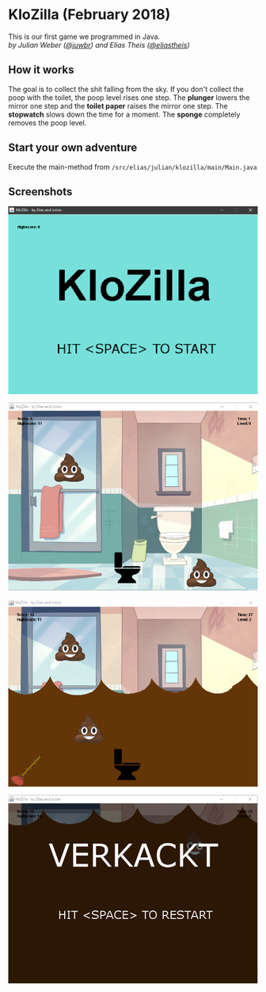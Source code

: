 # KloZilla (February 2018)
This is our first game we programmed in Java.
<br>*by Julian Weber ([@juwbr](https://github.com/juwbr)) and Elias Theis ([@eliastheis](https://github.com/eliastheis))*

## How it works
The goal is to collect the shit falling from the sky.
If you don't collect the poop with the toilet, the poop level rises one step. The **plunger** lowers the mirror one step and the **toilet paper** raises the mirror one step. The **stopwatch** slows down the time for a moment. The **sponge** completely removes the poop level.

## Start your own adventure
Execute the main-method from ```/src/elias/julian/klozilla/main/Main.java```

## Screenshots
![Homescreen](screenshots/homescreen.png)

![GameStart](screenshots/GameStart.png)

![GameMiddle](screenshots/GameMiddle.png)

![GameEnd](screenshots/GameEnd.png)
